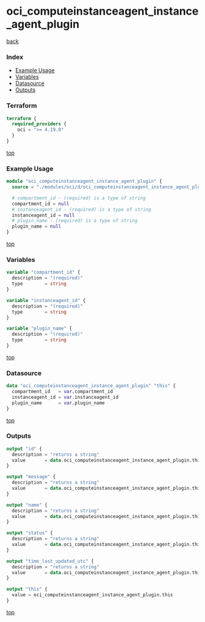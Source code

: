 # oci_computeinstanceagent_instance_agent_plugin

[back](../oci.md)

### Index

- [Example Usage](#example-usage)
- [Variables](#variables)
- [Datasource](#datasource)
- [Outputs](#outputs)

### Terraform

```terraform
terraform {
  required_providers {
    oci = ">= 4.19.0"
  }
}
```

[top](#index)

### Example Usage

```terraform
module "oci_computeinstanceagent_instance_agent_plugin" {
  source = "./modules/oci/d/oci_computeinstanceagent_instance_agent_plugin"

  # compartment_id - (required) is a type of string
  compartment_id = null
  # instanceagent_id - (required) is a type of string
  instanceagent_id = null
  # plugin_name - (required) is a type of string
  plugin_name = null
}
```

[top](#index)

### Variables

```terraform
variable "compartment_id" {
  description = "(required)"
  type        = string
}

variable "instanceagent_id" {
  description = "(required)"
  type        = string
}

variable "plugin_name" {
  description = "(required)"
  type        = string
}
```

[top](#index)

### Datasource

```terraform
data "oci_computeinstanceagent_instance_agent_plugin" "this" {
  compartment_id   = var.compartment_id
  instanceagent_id = var.instanceagent_id
  plugin_name      = var.plugin_name
}
```

[top](#index)

### Outputs

```terraform
output "id" {
  description = "returns a string"
  value       = data.oci_computeinstanceagent_instance_agent_plugin.this.id
}

output "message" {
  description = "returns a string"
  value       = data.oci_computeinstanceagent_instance_agent_plugin.this.message
}

output "name" {
  description = "returns a string"
  value       = data.oci_computeinstanceagent_instance_agent_plugin.this.name
}

output "status" {
  description = "returns a string"
  value       = data.oci_computeinstanceagent_instance_agent_plugin.this.status
}

output "time_last_updated_utc" {
  description = "returns a string"
  value       = data.oci_computeinstanceagent_instance_agent_plugin.this.time_last_updated_utc
}

output "this" {
  value = oci_computeinstanceagent_instance_agent_plugin.this
}
```

[top](#index)